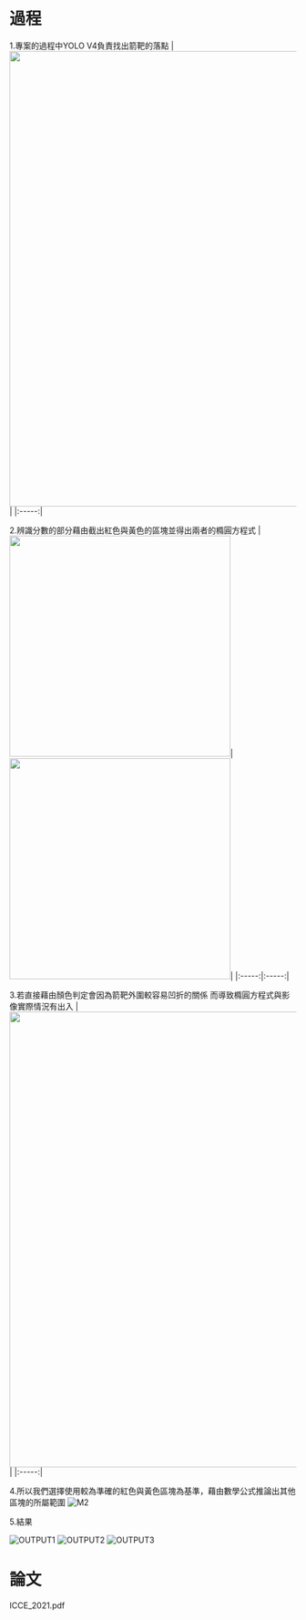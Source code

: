 # 過程
1.專案的過程中YOLO V4負責找出箭靶的落點
| <img src=https://user-images.githubusercontent.com/52123003/170857813-892d5049-604d-4a80-9c89-52939810b6e6.jpg width="800"> |
|:-----:|

2.辨識分數的部分藉由截出紅色與黃色的區塊並得出兩者的橢圓方程式
|<img src=https://user-images.githubusercontent.com/52123003/170857860-de8b9ec5-a71b-49c7-96bb-c66e5cf5f179.png width="388">|<img src=https://user-images.githubusercontent.com/52123003/170857867-efe04d44-0f46-455d-8351-5699429bfffa.png width="388">|
|:-----:|:-----:|

3.若直接藉由顏色判定會因為箭靶外圍較容易凹折的關係 而導致橢圓方程式與影像實際情況有出入
|<img src=https://user-images.githubusercontent.com/52123003/170857943-ebb05f6b-ae8d-465c-821a-7c6cff7b98d6.png width="800"> |
|:-----:|


4.所以我們選擇使用較為準確的紅色與黃色區塊為基準，藉由數學公式推論出其他區塊的所屬範圍
![M2](https://user-images.githubusercontent.com/52123003/170858038-d9ce5db1-f930-45a5-b3b6-1139e5e644d5.png)


5.結果

![OUTPUT1](https://user-images.githubusercontent.com/52123003/170858116-76012102-9c8b-4233-bf1d-b83738b48375.png)
![OUTPUT2](https://user-images.githubusercontent.com/52123003/170858152-dbb5247d-4ea5-4d66-aee0-da6671853841.png)
![OUTPUT3](https://user-images.githubusercontent.com/52123003/170858269-34dd9b26-9444-448e-8e6f-02c01eecca5e.png)


# 論文
ICCE_2021.pdf
